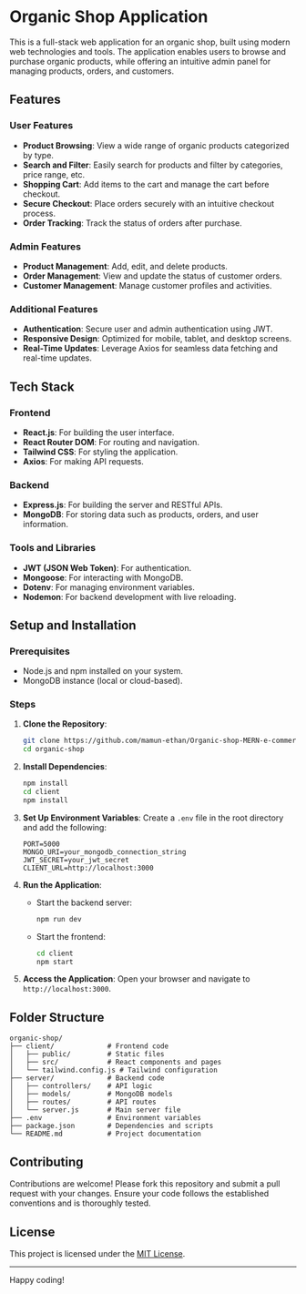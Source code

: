 # Organic Shop Application

This is a full-stack web application for an organic shop, built using modern web technologies and tools. The application enables users to browse and purchase organic products, while offering an intuitive admin panel for managing products, orders, and customers.

## Features

### User Features

- **Product Browsing**: View a wide range of organic products categorized by type.
- **Search and Filter**: Easily search for products and filter by categories, price range, etc.
- **Shopping Cart**: Add items to the cart and manage the cart before checkout.
- **Secure Checkout**: Place orders securely with an intuitive checkout process.
- **Order Tracking**: Track the status of orders after purchase.

### Admin Features

- **Product Management**: Add, edit, and delete products.
- **Order Management**: View and update the status of customer orders.
- **Customer Management**: Manage customer profiles and activities.

### Additional Features

- **Authentication**: Secure user and admin authentication using JWT.
- **Responsive Design**: Optimized for mobile, tablet, and desktop screens.
- **Real-Time Updates**: Leverage Axios for seamless data fetching and real-time updates.

## Tech Stack

### Frontend

- **React.js**: For building the user interface.
- **React Router DOM**: For routing and navigation.
- **Tailwind CSS**: For styling the application.
- **Axios**: For making API requests.

### Backend

- **Express.js**: For building the server and RESTful APIs.
- **MongoDB**: For storing data such as products, orders, and user information.

### Tools and Libraries

- **JWT (JSON Web Token)**: For authentication.
- **Mongoose**: For interacting with MongoDB.
- **Dotenv**: For managing environment variables.
- **Nodemon**: For backend development with live reloading.

## Setup and Installation

### Prerequisites

- Node.js and npm installed on your system.
- MongoDB instance (local or cloud-based).

### Steps

1. **Clone the Repository**:

   ```bash
   git clone https://github.com/mamun-ethan/Organic-shop-MERN-e-commerce.git
   cd organic-shop
   ```

2. **Install Dependencies**:

   ```bash
   npm install
   cd client
   npm install
   ```

3. **Set Up Environment Variables**:
   Create a `.env` file in the root directory and add the following:

   ```env
   PORT=5000
   MONGO_URI=your_mongodb_connection_string
   JWT_SECRET=your_jwt_secret
   CLIENT_URL=http://localhost:3000
   ```

4. **Run the Application**:

   - Start the backend server:
     ```bash
     npm run dev
     ```
   - Start the frontend:
     ```bash
     cd client
     npm start
     ```

5. **Access the Application**:
   Open your browser and navigate to `http://localhost:3000`.

## Folder Structure

```
organic-shop/
├── client/             # Frontend code
│   ├── public/         # Static files
│   ├── src/            # React components and pages
│   └── tailwind.config.js # Tailwind configuration
├── server/             # Backend code
│   ├── controllers/    # API logic
│   ├── models/         # MongoDB models
│   ├── routes/         # API routes
│   └── server.js       # Main server file
├── .env                # Environment variables
├── package.json        # Dependencies and scripts
└── README.md           # Project documentation
```

## Contributing

Contributions are welcome! Please fork this repository and submit a pull request with your changes. Ensure your code follows the established conventions and is thoroughly tested.

## License

This project is licensed under the [MIT License](LICENSE).

---

Happy coding!
